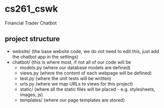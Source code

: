 # cs261_cswk
Financial Trader Chatbot

## project structure

 - website/ (the base website code, we do not need to edit this, just add the chatbot app in the settings)
 - chatbot/ (this is where most, if not all of our code will be
    - models.py (where our database models are defined)
    - views.py  (where the content of each webpage will be defined)
    - test.py   (where the unit tests will be written)
    - urls.py   (where we map URLs to views for this project)
    - static/   (where all the static files will be placed - e.g. stylesheets, images, js)
    - templates/ (where our page templates are stored)

